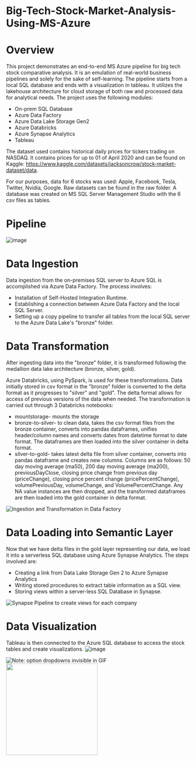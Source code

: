 # Big-Tech-Stock-Market-Analysis-Using-MS-Azure

# Overview
This project demonstrates an end-to-end MS Azure pipeline for big tech stock comparative analysis. It is an emulation of real-world business pipelines and solely for the sake of self-learning. The pipeline starts from a local SQL database and ends with a visualization in tableau. It utilizes the lakehouse architecture for cloud storage of both raw and processed data for analytical needs. The project uses the following modules:
- On-prem SQL Database
- Azure Data Factory
- Azure Data Lake Storage Gen2
- Azure Databricks 
- Azure Synapse Analytics
- Tableau

The dataset used contains historical daily prices for tickers trading on NASDAQ. It contains prices for up to 01 of April 2020 and can be found on Kaggle: https://www.kaggle.com/datasets/jacksoncrow/stock-market-dataset/data.

For our purposes, data for 6 stocks was used: Apple, Facebook, Tesla, Twitter, Nvidia, Google. Raw datasets can be found in the raw folder.
A database was created on MS SQL Server Management Studio with the 6 csv files as tables.

# Pipeline
![image](https://github.com/seandixit/Big-Tech-Stock-Market-Analysis/assets/153400712/9e9db63a-e69f-4cb6-987a-735abbe43180)

# Data Ingestion
Data ingestion from the on-premises SQL server to Azure SQL is accomplished via Azure Data Factory. The process involves:

- Installation of Self-Hosted Integration Runtime.
- Establishing a connection between Azure Data Factory and the local SQL Server.
- Setting up a copy pipeline to transfer all tables from the local SQL server to the Azure Data Lake's "bronze" folder.

# Data Transformation
After ingesting data into the "bronze" folder, it is transformed following the medallion data lake architecture (bronze, silver, gold). 

Azure Databricks, using PySpark, is used for these transformations. Data initially stored in csv format in the "bronze" folder is converted to the delta format as it progresses to "silver" and "gold". The delta format allows for access of previous versions of the data when needed. The transformation is carried out through 3 Databricks notebooks:
- mountstorage- mounts the storage
- bronze-to-silver- to clean data, takes the csv format files from the bronze container, converts into pandas dataframes, unifies header/column names and converts dates from datetime format to date format. The dataframes are then loaded into the silver container in delta format.
- silver-to-gold- takes latest delta file from silver container, converts into pandas dataframe and creates new columns. Columns are as follows: 50 day moving average (ma50), 200 day moving average (ma200), previousDayClose, closing price change from previous day (priceChange), closing price percent change (pricePercentChange), volumePreviousDay, volumeChange, and VolumePercentChange. Any NA value instances are then dropped, and the transformed dataframes are then loaded into the gold container in delta format.

![Ingestion and Transformation in Data Factory](https://github.com/seandixit/Big-Tech-Stock-Market-Analysis/assets/153400712/203e3cad-0438-4b65-9a28-8ccc2fcb37fb)

# Data Loading into Semantic Layer
Now that we have delta files in the gold layer representing our data, we load it into a serverless SQL database using Azure Synapse Analytics. The steps involved are:
- Creating a link from Data Lake Storage Gen 2 to Azure Synapse Analytics
- Writing stored procedures to extract table information as a SQL view.
- Storing views within a server-less SQL Database in Synapse.

![Synapse Pipeline to create views for each company](https://github.com/seandixit/Big-Tech-Stock-Market-Analysis/assets/153400712/feac0dc6-5c6c-482f-b0ce-185b73985683)

# Data Visualization
Tableau is then connected to the Azure SQL database to access the stock tables and create visualizations. 
![image](https://github.com/seandixit/Big-Tech-Stock-Market-Analysis/assets/153400712/ca5b8250-fb2e-45f2-8a1d-efeecbd667b3)


![Note: option dropdowns invisible in GIF](https://github.com/seandixit/Big-Tech-Stock-Market-Analysis/assets/153400712/bfb3382b-ebce-4c3d-8ca6-9aea2622eade)
<img src="[/images/output/video1.gif](https://github.com/seandixit/Big-Tech-Stock-Market-Analysis/assets/153400712/bfb3382b-ebce-4c3d-8ca6-9aea2622eade)https://github.com/seandixit/Big-Tech-Stock-Market-Analysis/assets/153400712/bfb3382b-ebce-4c3d-8ca6-9aea2622eade" width="250" height="250"/>

